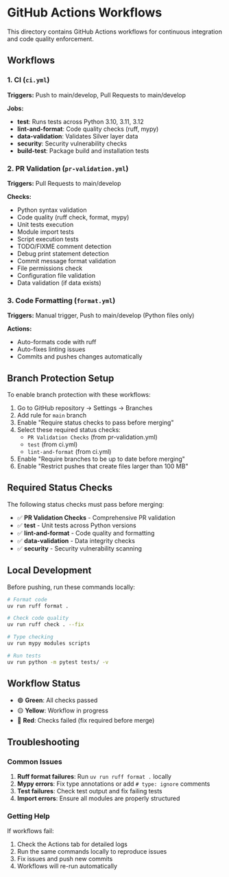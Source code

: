 # GitHub Actions Workflows

This directory contains GitHub Actions workflows for continuous integration and code quality enforcement.

## Workflows

### 1. CI (`ci.yml`)
**Triggers:** Push to main/develop, Pull Requests to main/develop

**Jobs:**
- **test**: Runs tests across Python 3.10, 3.11, 3.12
- **lint-and-format**: Code quality checks (ruff, mypy)
- **data-validation**: Validates Silver layer data
- **security**: Security vulnerability checks
- **build-test**: Package build and installation tests

### 2. PR Validation (`pr-validation.yml`)
**Triggers:** Pull Requests to main/develop

**Checks:**
- Python syntax validation
- Code quality (ruff check, format, mypy)
- Unit tests execution
- Module import tests
- Script execution tests
- TODO/FIXME comment detection
- Debug print statement detection
- Commit message format validation
- File permissions check
- Configuration file validation
- Data validation (if data exists)

### 3. Code Formatting (`format.yml`)
**Triggers:** Manual trigger, Push to main/develop (Python files only)

**Actions:**
- Auto-formats code with ruff
- Auto-fixes linting issues
- Commits and pushes changes automatically

## Branch Protection Setup

To enable branch protection with these workflows:

1. Go to GitHub repository → Settings → Branches
2. Add rule for `main` branch
3. Enable "Require status checks to pass before merging"
4. Select these required status checks:
   - `PR Validation Checks` (from pr-validation.yml)
   - `test` (from ci.yml)
   - `lint-and-format` (from ci.yml)
5. Enable "Require branches to be up to date before merging"
6. Enable "Restrict pushes that create files larger than 100 MB"

## Required Status Checks

The following status checks must pass before merging:

- ✅ **PR Validation Checks** - Comprehensive PR validation
- ✅ **test** - Unit tests across Python versions
- ✅ **lint-and-format** - Code quality and formatting
- ✅ **data-validation** - Data integrity checks
- ✅ **security** - Security vulnerability scanning

## Local Development

Before pushing, run these commands locally:

```bash
# Format code
uv run ruff format .

# Check code quality
uv run ruff check . --fix

# Type checking
uv run mypy modules scripts

# Run tests
uv run python -m pytest tests/ -v
```

## Workflow Status

- 🟢 **Green**: All checks passed
- 🟡 **Yellow**: Workflow in progress
- 🔴 **Red**: Checks failed (fix required before merge)

## Troubleshooting

### Common Issues

1. **Ruff format failures**: Run `uv run ruff format .` locally
2. **Mypy errors**: Fix type annotations or add `# type: ignore` comments
3. **Test failures**: Check test output and fix failing tests
4. **Import errors**: Ensure all modules are properly structured

### Getting Help

If workflows fail:
1. Check the Actions tab for detailed logs
2. Run the same commands locally to reproduce issues
3. Fix issues and push new commits
4. Workflows will re-run automatically
